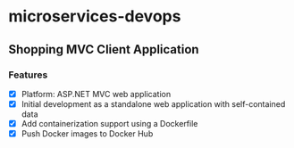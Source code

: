 # microservices-devops
## Shopping MVC Client Application
### Features
- [x] Platform: ASP.NET MVC web application
- [x] Initial development as a standalone web application with self-contained data
- [x] Add containerization support using a Dockerfile
- [x] Push Docker images to Docker Hub
